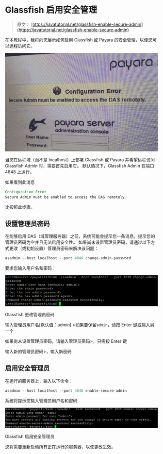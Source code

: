 # Glassfish 启用安全管理

> 原文： [https://javatutorial.net/glassfish-enable-secure-admin](https://javatutorial.net/glassfish-enable-secure-admin)

在本教程中，我将向您展示如何启用 Glassfish 或 Payara 的安全管理，以便您可以远程访问它。

![](img/4992f2846ae09f9c10bdcda6b1dd502f.jpg)

当您在远程域（而不是 localhost）上部署 Glassfish 或 Payara 并希望远程访问 Glassfish Admin 时，需要首先启用它。 默认情况下，Glassfish Admin 在端口 4848 上运行。

如果看到此消息

```java
Configuration Error
Secure Admin must be enabled to access the DAS remotely.
```

比按照此步骤。

## 设置管理员密码

在能够启用 DAS（域管理服务器）之前，系统可能会提示您一条消息，提示您的管理员密码为空并且无法启用安全性。 如果尚未设置管理员密码，请通过以下方式更改（或初始设置）管理员密码来解决该问题：

```java
asadmin --host localhost --port 4848 change-admin-password
```

要求您输入用户名和密码：

![Glassfish change admin password](img/497075053c79cc27a5c32c6d93a7c19c.jpg)

Glassfish 更改管理员密码

输入管理员用户名[默认值：admin] &gt;如果要保留`admin`，请按 Enter 键或输入另一个

如果尚未设置管理员密码，请输入管理员密码&gt;，只需按 Enter 键

输入新的管理员密码&gt;，输入新密码

## 启用安全管理员

在运行的服务器上，输入以下命令：

```java
asadmin --host localhost --port 4848 enable-secure-admin
```

系统将提示您输入管理员用户名和密码

![Glassfish enable secure admin](img/ef53b1acdd70cef531b9c266ded3e08c.jpg)

Glassfish 启用安全管理员

您将需要重新启动所有正在运行的服务器，以使更改生效。
